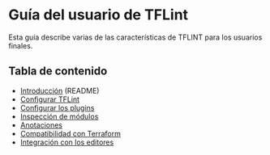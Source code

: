 # Guía del usuario de TFLint

Esta guía describe varias de las características de TFLINT para los usuarios finales.

## Tabla de contenido

- [Introducción](../../README.md) (README)
- [Configurar TFLint](config.md)
- [Configurar los plugins](plugins.md)
- [Inspección de módulos](module-inspection.md)
- [Anotaciones](annotations.md)
- [Compatibilidad con Terraform](compatibility.md)
- [Integración con los editores](editor-integration.md)
